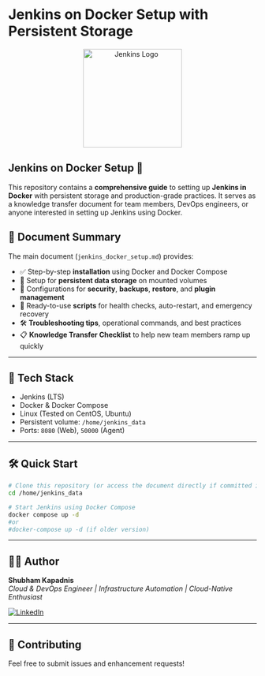 # Jenkins on Docker Setup with Persistent Storage

<p align="center">
  <img src="https://www.jenkins.io/images/logos/jenkins/jenkins.png" width="200" alt="Jenkins Logo">
</p>

## Jenkins on Docker Setup 🚀

This repository contains a **comprehensive guide** to setting up **Jenkins in Docker** with persistent storage and production-grade practices. It serves as a knowledge transfer document for team members, DevOps engineers, or anyone interested in setting up Jenkins using Docker.

## 📄 Document Summary

The main document (`jenkins_docker_setup.md`) provides:
- ✅ Step-by-step **installation** using Docker and Docker Compose  
- 💾 Setup for **persistent data storage** on mounted volumes  
- 🔐 Configurations for **security**, **backups**, **restore**, and **plugin management**  
- 🧰 Ready-to-use **scripts** for health checks, auto-restart, and emergency recovery  
- 🛠️ **Troubleshooting tips**, operational commands, and best practices  
- 📋 **Knowledge Transfer Checklist** to help new team members ramp up quickly  

---

## 🧱 Tech Stack

- Jenkins (LTS)
- Docker & Docker Compose
- Linux (Tested on CentOS, Ubuntu)
- Persistent volume: `/home/jenkins_data`
- Ports: `8080` (Web), `50000` (Agent)

---

## 🛠️ Quick Start

```bash
# Clone this repository (or access the document directly if committed in Jenkins)
cd /home/jenkins_data

# Start Jenkins using Docker Compose
docker compose up -d
#or
#docker-compose up -d (if older version)
```

---

## 👨‍💻 Author

**Shubham Kapadnis**  
*Cloud & DevOps Engineer | Infrastructure Automation | Cloud-Native Enthusiast*

[![LinkedIn](https://img.shields.io/badge/LinkedIn-0077B5?style=for-the-badge&logo=linkedin&logoColor=white)](https://linkedin.com/in/shubham-kapadnis)

---

## 🤝 Contributing

Feel free to submit issues and enhancement requests!
